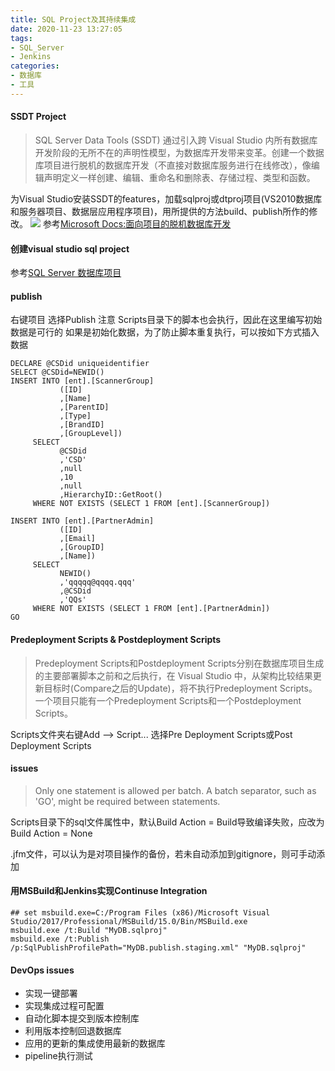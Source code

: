 ```yaml
---
title: SQL Project及其持续集成
date: 2020-11-23 13:27:05
tags:
- SQL_Server
- Jenkins
categories: 
- 数据库
- 工具
---
```

#### SSDT Project
> SQL Server Data Tools (SSDT) 通过引入跨 Visual Studio 内所有数据库开发阶段的无所不在的声明性模型，为数据库开发带来变革。创建一个数据库项目进行脱机的数据库开发（不直接对数据库服务进行在线修改），像编辑声明定义一样创建、编辑、重命名和删除表、存储过程、类型和函数。

为Visual Studio安装SSDT的features，加载sqlproj或dtproj项目(VS2010数据库和服务器项目、数据层应用程序项目)，用所提供的方法build、publish所作的修改。
![](https://docs.microsoft.com/zh-cn/sql/ssdt/media/download-sql-server-data-tools-ssdt/data-workload-2019.png)
参考[Microsoft Docs:面向项目的脱机数据库开发](https://docs.microsoft.com/zh-cn/sql/ssdt/project-oriented-offline-database-development)
#### 创建visual studio sql project
参考[SQL Server 数据库项目](https://developer.aliyun.com/article/355897)
#### publish
右键项目 选择Publish
注意 Scripts目录下的脚本也会执行，因此在这里编写初始数据是可行的
如果是初始化数据，为了防止脚本重复执行，可以按如下方式插入数据
```
DECLARE @CSDid uniqueidentifier
SELECT @CSDid=NEWID()
INSERT INTO [ent].[ScannerGroup]
           ([ID]
           ,[Name]
           ,[ParentID]
           ,[Type]
           ,[BrandID]
           ,[GroupLevel])
     SELECT
           @CSDid
           ,'CSD'
           ,null
           ,10
           ,null
           ,HierarchyID::GetRoot()
     WHERE NOT EXISTS (SELECT 1 FROM [ent].[ScannerGroup])

INSERT INTO [ent].[PartnerAdmin]
           ([ID]
           ,[Email]
           ,[GroupID]
           ,[Name])
     SELECT
           NEWID()
           ,'qqqqq@qqqq.qqq'
           ,@CSDid
           ,'QQs'
     WHERE NOT EXISTS (SELECT 1 FROM [ent].[PartnerAdmin])
GO
```
#### Predeployment Scripts & Postdeployment Scripts
> Predeployment Scripts和Postdeployment Scripts分别在数据库项目生成的主要部署脚本之前和之后执行，在 Visual Studio 中，从架构比较结果更新目标时(Compare之后的Update)，将不执行Predeployment Scripts。 <br>一个项目只能有一个Predeployment Scripts和一个Postdeployment Scripts。 

Scripts文件夹右键Add --> Script... 选择Pre Deployment Scripts或Post Deployment Scripts
#### issues
> Only one statement is allowed per batch. A batch separator, such as 'GO', might be required between statements.

Scripts目录下的sql文件属性中，默认Build Action = Build导致编译失败，应改为Build Action = None

.jfm文件，可以认为是对项目操作的备份，若未自动添加到gitignore，则可手动添加
#### 用MSBuild和Jenkins实现Continuse Integration
```
## set msbuild.exe=C:/Program Files (x86)/Microsoft Visual Studio/2017/Professional/MSBuild/15.0/Bin/MSBuild.exe
msbuild.exe /t:Build "MyDB.sqlproj"
msbuild.exe /t:Publish /p:SqlPublishProfilePath="MyDB.publish.staging.xml" "MyDB.sqlproj"
```
#### DevOps issues
+ 实现一键部署
+ 实现集成过程可配置
+ 自动化脚本提交到版本控制库
+ 利用版本控制回退数据库
+ 应用的更新的集成使用最新的数据库
+ pipeline执行测试